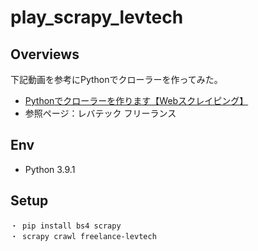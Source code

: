 # play_scrapy_levtech

## Overviews

下記動画を参考にPythonでクローラーを作ってみた。  
- [Pythonでクローラーを作ります【Webスクレイピング】](https://www.youtube.com/watch?v=bXBa-88BiYA&t=900s&ab_channel=%E3%83%97%E3%83%AD%E3%82%B0%E3%83%A9%E3%83%9F%E3%83%B3%E3%82%B0%E3%82%A2%E3%82%AB%E3%83%87%E3%83%9F%E3%83%BC)
- 参照ページ：レバテック フリーランス

## Env
- Python 3.9.1

## Setup
```
・ pip install bs4 scrapy
・ scrapy crawl freelance-levtech
```
